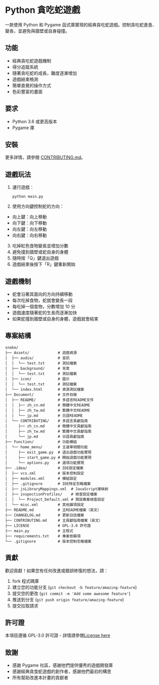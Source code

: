 # Python 貪吃蛇遊戲

一款使用 Python 和 Pygame 函式庫實現的經典貪吃蛇遊戲。控制貪吃蛇進食、變長，並避免與牆壁或自身碰撞。

## 功能

- 經典貪吃蛇遊戲機制
- 得分追蹤系統
- 隨著貪吃蛇的成長，難度逐漸增加
- 遊戲結束檢測
- 簡單直覺的操作方式
- 色彩豐富的畫面

## 要求

- Python 3.6 或更高版本
- Pygame 庫

## 安裝

更多詳情，請參閱 [CONTRIBUTING.md](../CONTRIBUTING/zh_tw.md)。

## 遊戲玩法

1. 運行遊戲：
   ```
   python main.py
   ```

2. 使用方向鍵控制蛇的方向：
  - 向上鍵：向上移動
  - 向下鍵：向下移動
  - 向左鍵：向左移動
  - 向右鍵：向右移動

3. 吃掉紅色食物變長並增加分數
4. 避免撞到牆壁或蛇自身的身體
5. 隨時按「Q」鍵退出遊戲
6. 遊戲結束後按下「R」鍵重新開始

## 遊戲機制

- 蛇會沿著其面向的方向持續移動
- 每次吃掉食物，蛇就會變長一段
- 每吃掉一個食物，分數增加 10 分
- 遊戲速度隨著蛇的生長而逐漸加快
- 如果蛇撞到牆壁或自身的身體，遊戲就會結束

## 專案結構

```
snake/
├── Assets/             # 遊戲資源
│  ├── audio/           # 音訊
│  │  └── test.txt      # 測試檔案
│  ├── background/      # 背景
│  │  └── test.txt      # 測試檔案
│  ├── icon/            # 圖示
│  │  └── test.txt      # 測試檔案
│  └── index.html       # 資源測試檔案
├── Document/           # 文件目錄
│  ├── README/          # 多語言README文件
│  │  ├── zh_cn.md      # 簡體中文README
│  │  ├── zh_tw.md      # 繁體中文README
│  │  └── jp.md         # 日語README
│  └── CONTRIBUTING/    # 多語言貢獻指南
│     ├── zh_cn.md      # 簡體中文貢獻指南
│     ├── zh_tw.md      # 繁體中文貢獻指南
│     └── jp.md         # 日語貢獻指南
├── Function/           # 功能模組
│  └── home_menu/       # 主選單相關功能
│     ├── exit_game.py  # 退出遊戲功能實現
│     ├── start_game.py # 開始遊戲功能實現
│     └── options.py    # 選項功能實現
├── .idea/              # IDE設定檔案
│  ├── vcs.xml          # 版本控制設定
│  ├── modules.xml      # 模組設定
│  ├── .gitignore       # IDE特定忽略檔案
│  ├── jsLibraryMappings.xml  # JavaScript庫映射
│  ├── inspectionProfiles/    # 檢查設定檔案
│  │  └── Project_Default.xml # 預設專案檢查設定
│  └── misc.xml         # 其他雜項設定
├── README.md           # 主README檔案（英文）
├── CHANGELOG.md        # 更新日誌檔案
├── CONTRIBUTING.md     # 主貢獻指南檔案（英文）
├── LICENSE             # GPL-3.0 許可證
├── main.py             # 主程式
├── requirements.txt    # 專案依賴項
└── .gitignore          # 版本控制忽略檔案
```

## 貢獻

歡迎貢獻！如果您有任何改進或錯誤修復的想法，請：

1. fork 程式碼庫
2. 建立您的功能分支 (`git checkout -b feature/amazing-feature`)
3. 提交您的更改 (`git commit -m 'Add some awesome feature'`)
4. 推送到分支 (`git push origin feature/amazing-feature`)
5. 提交拉取請求

## 許可證

本項目遵循 GPL-3.0 許可證 - 詳情請參閱[License here](../../LICENSE)

## 致謝

- 感謝 Pygame 社區，感謝他們提供優秀的遊戲開發庫
- 感謝經典貪食蛇遊戲的創作者，感謝他們最初的構思
- 所有幫助改進本計畫的貢獻者